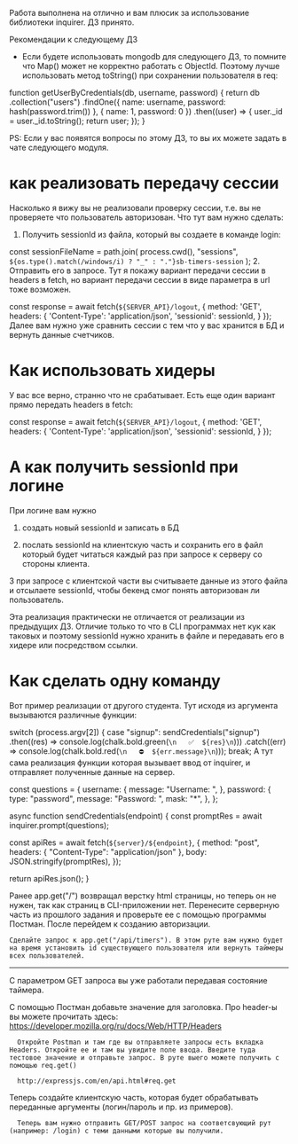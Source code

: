 Работа выполнена на отлично и вам плюсик за использование библиотеки inquirer. ДЗ принято.


Рекомендации к следующему ДЗ
- Если будете использовать mongodb для следующего ДЗ, то помните что Map() может не корректно работать с ObjectId. Поэтому лучше использовать метод toString() при сохранении пользователя в req:

function getUserByCredentials(db, username, password) {
  return db
    .collection("users")
    .findOne({ name: username, password: hash(password.trim()) }, { name: 1, password: 0 })
    .then((user) => {
      user._id = user._id.toString();
      return user;
    });
}

PS: Если у вас появятся вопросы по этому ДЗ, то вы их можете задать в чате следующего модуля.

#  как реализовать передачу сессии
Насколько я вижу вы не реализовали проверку сессии, т.е. вы не проверяете что пользователь авторизован. Что тут вам нужно сделать:

1. Получить sessionId из файла, который вы создаете в команде login:

const sessionFileName = path.join(
  process.cwd(),
  "sessions",
  `${os.type().match(/windows/i) ? "_" : "."}sb-timers-session`
);
2.  Отправить его в запросе. Тут я покажу вариант передачи сессии в headers в fetch, но вариант передачи сессии в виде параметра в url тоже возможен.

const response = await fetch(`${SERVER_API}/logout`, {
      method: 'GET',
      headers: {
        'Content-Type': 'application/json',
        'sessionid': sessionId,
      }
});
Далее вам нужно уже сравнить сессии с тем что у вас хранится в БД и вернуть данные счетчиков.


# Как использовать хидеры
У вас все верно, странно что не срабатывает. Есть еще один вариант прямо передать headers в fetch:

const response = await fetch(`${SERVER_API}/logout`, {
      method: 'GET',
      headers: {
        'Content-Type': 'application/json',
        'sessionid': sessionId,
      }
});

# А как получить sessionId при логине
При логине вам нужно

1) создать новый sessionId и записать в БД

2) послать sessionId на клиентскую часть и сохранить его в файл который будет читаться каждый раз при запросе к серверу со стороны клиента.

3  при запросе с клиентской части вы считываете данные из этого файла и отсылаете sessionId, чтобы бекенд смог понять авторизован ли пользователь.



Эта реализация практически не отличается от реализации из предыдущих ДЗ. Отличие только то что в CLI программах нет кук как таковых и поэтому sessionId нужно хранить в файле и передавать его  в хидере или посредством ссылки.


# Как сделать одну команду
Вот пример реализации от другого студента. Тут исходя из аргумента вызываются различные функции:

switch (process.argv[2]) {
  case "signup":
    sendCredentials("signup")
      .then((res) => console.log(chalk.bold.green(`\n   ✅  ${res}\n`)))
      .catch((err) => console.log(chalk.bold.red(`\n   ⛔️  ${err.message}\n`)));
    break;
А тут сама реализация функции которая вызывает ввод от inquirer, и отправляет полученные данные на сервер.

const questions = {
  username: {
    message: "Username: ",
  },
  password: {
    type: "password",
    message: "Password: ",
    mask: "*",
  },
};

async function sendCredentials(endpoint) {
  const promptRes = await inquirer.prompt(questions);

  const apiRes = await fetch(`${server}/${endpoint}`, {
    method: "post",
    headers: { "Content-Type": "application/json" },
    body: JSON.stringify(promptRes),
  });

  return apiRes.json();
}


Ранее app.get("/") возвращал верстку html страницы, но теперь он не нужен, так как страниц в CLI-приложении нет. Перенесите серверную часть из прошлого задания и проверьте ее с помощью программы Постман. После перейдем к созданию авторизации.

    Сделайте запрос к app.get("/api/timers"). В этом руте вам нужно будет на время установить id существующего пользователя или вернуть таймеры всех пользователей.



---------------------
С параметром GET запроса вы уже работали передавая состояние таймера.

С помощью Постман добавьте значение для заголовка. Про header-ы вы можете прочитать здесь: https://developer.mozilla.org/ru/docs/Web/HTTP/Headers

      Откройте Postman и там где вы отправляете запросы есть вкладка Headers. Откройте ее и там вы увидите поле ввода. Введите туда тестовое значение и отправьте запрос. В руте выего можете получить с помощью req.get()

      http://expressjs.com/en/api.html#req.get


Теперь создайте клиентскую часть, которая будет обрабатывать переданные аргументы (логин/пароль и пр. из примеров).

      Теперь вам нужно отправить GET/POST запрос на соответсвующий рут (например: /login) с теми данными которые вы получили.
